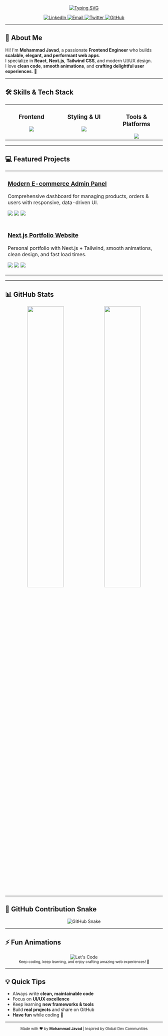 <div align="center">

<!-- Typing SVG Header -->
<a href="https://git.io/typing-svg">
  <img src="https://readme-typing-svg.demolab.com?font=Fira+Code&weight=700&size=42&pause=1000&color=0A66C2&center=true&vCenter=true&width=800&lines=Mohammad+Javad;Frontend+Engineer;Digital+Experience+Architect" alt="Typing SVG" />
</a>

<!-- Social Links -->
<p align="center">
  <a href="https://www.linkedin.com/in/YOUR_LINKEDIN_USERNAME/">
    <img src="https://img.shields.io/badge/LinkedIn-0A66C2?style=for-the-badge&logo=linkedin&logoColor=white" alt="LinkedIn">
  </a>
  <a href="mailto:mohammadjavad.m@gmail.com">
    <img src="https://img.shields.io/badge/Email-D14836?style=for-the-badge&logo=gmail&logoColor=white" alt="Email">
  </a>
  <a href="https://twitter.com/YOUR_TWITTER">
    <img src="https://img.shields.io/badge/Twitter-1DA1F2?style=for-the-badge&logo=twitter&logoColor=white" alt="Twitter">
  </a>
  <a href="https://github.com/mohammadjavadqm">
    <img src="https://img.shields.io/badge/GitHub-181717?style=for-the-badge&logo=github&logoColor=white" alt="GitHub">
  </a>
</p>

</div>

---

## 👋 About Me

Hi! I'm **Mohammad Javad**, a passionate **Frontend Engineer** who builds **scalable, elegant, and performant web apps**.  
I specialize in **React**, **Next.js**, **Tailwind CSS**, and modern UI/UX design.  
I love **clean code**, **smooth animations**, and **crafting delightful user experiences**. 🚀

---

## 🛠 Skills & Tech Stack

<table align="center">
  <tr valign="top">
    <td align="center" width="33%">
      <h3>Frontend</h3>
      <img src="https://skillicons.dev/icons?i=react,nextjs,ts,js,redux,vite&theme=dark&perline=3" />
    </td>
    <td align="center" width="33%">
      <h3>Styling & UI</h3>
      <img src="https://skillicons.dev/icons?i=tailwind,css,html,chakra,figma,emotion&theme=dark&perline=3" />
    </td>
    <td align="center" width="33%">
      <h3>Tools & Platforms</h3>
      <img src="https://skillicons.dev/icons?i=docker,git,github,actions,firebase,vercel&theme=dark&perline=3" />
    </td>
  </tr>
</table>

---

## 💻 Featured Projects

<table align="center" width="100%">
  <tr>
    <td>
      <h3><a href="https://github.com/mohammadjavadqm/REPO1" target="_blank">Modern E-commerce Admin Panel</a></h3>
      <p>Comprehensive dashboard for managing products, orders & users with responsive, data-driven UI.</p>
      <p>
        <img src="https://img.shields.io/badge/React-61DAFB?style=flat-square&logo=react&logoColor=black">
        <img src="https://img.shields.io/badge/Redux-764ABC?style=flat-square&logo=redux&logoColor=white">
        <img src="https://img.shields.io/badge/Firebase-FFCA28?style=flat-square&logo=firebase&logoColor=black">
      </p>
    </td>
  </tr>
  <tr>
    <td>
      <h3><a href="https://github.com/mohammadjavadqm/REPO2" target="_blank">Next.js Portfolio Website</a></h3>
      <p>Personal portfolio with Next.js + Tailwind, smooth animations, clean design, and fast load times.</p>
      <p>
        <img src="https://img.shields.io/badge/Next.js-000000?style=flat-square&logo=nextdotjs&logoColor=white">
        <img src="https://img.shields.io/badge/TypeScript-3178C6?style=flat-square&logo=typescript&logoColor=white">
        <img src="https://img.shields.io/badge/Tailwind_CSS-06B6D4?style=flat-square&logo=tailwindcss&logoColor=white">
      </p>
    </td>
  </tr>
</table>

---

## 📊 GitHub Stats

<p align="center">
  <img src="https://github-readme-stats.vercel.app/api?username=mohammadjavadqm&show_icons=true&theme=transparent&hide_border=true&rank_icon=github&cache_seconds=1800" width="48%" />
  <img src="https://github-readme-stats.vercel.app/api/top-langs/?username=mohammadjavadqm&layout=compact&theme=transparent&hide_border=true&cache_seconds=1800" width="48%" />
</p>

---

## 🐍 GitHub Contribution Snake

<div align="center">

<img src="https://raw.githubusercontent.com/MohammadJavadQm/MohammadJavadQm/main/output/github-contribution-grid-snake.svg" alt="GitHub Snake" />
<img src="https://raw.githubusercontent.com/MohammadJavadQm/MohammadJavadQm/main/output/github-contribution-grid-snake-dark.svg" alt="GitHub Snake" style="display: none;" />

</div>

---

## ⚡ Fun Animations

<div align="center">
  <img src="https://capsule-render.vercel.app/api?type=waving&color=0A66C2&height=90&section=header&animation=fadeIn&fontSize=32&text=Let's+Code!" alt="Let's Code"/>
  <br/>
  <sub>Keep coding, keep learning, and enjoy crafting amazing web experiences! 🎨</sub>
</div>

---

## 💡 Quick Tips

- Always write **clean, maintainable code**  
- Focus on **UI/UX excellence**  
- Keep learning **new frameworks & tools**  
- Build **real projects** and share on GitHub  
- **Have fun** while coding 🎉

---

<div align="center">
  <sub>Made with ❤️ by <b>Mohammad Javad</b> | Inspired by Global Dev Communities</sub>
</div>
